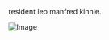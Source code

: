 resident leo manfred kinnie.

![Image](https://github.com/user-attachments/assets/3ddd4a7b-8b87-4228-875c-d1b5a0d5de4d)
